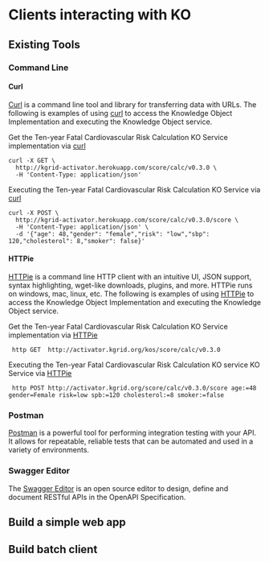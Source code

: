 # Clients interacting with KO

## Existing Tools

### Command Line

####  Curl
 [Curl](https://curl.haxx.se/)  is a command line tool and library for
transferring data with URLs.  The following is examples of using  [curl](https://curl.haxx.se/)  to
access the Knowledge Object Implementation and executing the Knowledge Object service.

Get the Ten-year Fatal Cardiovascular Risk Calculation KO Service implementation via [curl](https://curl.haxx.se/)

```
curl -X GET \
  http://kgrid-activator.herokuapp.com/score/calc/v0.3.0 \
  -H 'Content-Type: application/json'
```


Executing the Ten-year Fatal Cardiovascular Risk Calculation KO Service via [curl](https://curl.haxx.se/)

```
curl -X POST \
  http://kgrid-activator.herokuapp.com/score/calc/v0.3.0/score \
  -H 'Content-Type: application/json' \
  -d '{"age": 48,"gender": "female","risk": "low","sbp": 120,"cholesterol": 8,"smoker": false}'
```

####  HTTPie
[HTTPie](https://httpie.org)  is a command line HTTP client with an intuitive UI,
JSON support, syntax highlighting, wget-like downloads, plugins, and more.
HTTPie runs on windows, mac, linux, etc.  The following is examples of using  [HTTPie](https://httpie.org)   to
access the Knowledge Object Implementation and executing the Knowledge Object service.

Get the Ten-year Fatal Cardiovascular Risk Calculation KO Service implementation via  [HTTPie](https://httpie.org)

```
 http GET  http://activator.kgrid.org/kos/score/calc/v0.3.0
```

Executing the Ten-year Fatal Cardiovascular Risk Calculation KO service KO Service via  [HTTPie](https://httpie.org)

```
 http POST http://activator.kgrid.org/score/calc/v0.3.0/score age:=48 gender=Female risk=low spb:=120 cholesterol:=8 smoker:=false
```

### Postman
[Postman](https://www.getpostman.com/) is a powerful tool for performing
integration testing with your API. It allows for repeatable, reliable tests
that can be automated and used in a variety of environments.

### Swagger Editor
The [Swagger Editor](https://swagger.io/tools/swagger-editor/) is an open source editor to
design, define and document RESTful APIs in the OpenAPI Specification.


## Build a simple web app

## Build batch client
